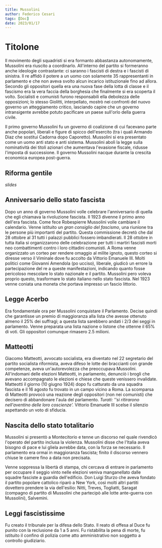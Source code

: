 ```yaml
---
title: Mussolini
author: Federico Cesari
tags: [Doc]
date: 2023/01/17
---
```

# Titolone 
Il movimento degli squadristi si era formanto abbastanza autonomamente, Mussolini era riuscito a coordinarlo. All'interno del partito si formeranno anche ideologie contrastante: ci saranno i fascisti di destra e i fascisti di sinistra. 
Il re affidò il potere a un uomo con solamente 35 rappresentanti in parlamento e che non aveva svolto alcun incarico istituzionale fino ad allora.  Secondo gli oppositori quella era una nuova fase della lotta di classe e il fascismo era la vera faccia della borghesia che finalmente si era scoperta il volto. Socialisti e comunisti furono responsabili ella debolezza delle opposizioni; lo stesso Giolitti, interpellato, mostrò nei confronti del nuovo governo un atteggiamento critico, lasciando capire che un governo intransigente avrebbe potuto pacificare un paese sull'orlo della guerra civile. 

Il primo governo Mussolini fu un governo di coalizione di cui facevano parte anche popolari, liberali e figure di spicco dell'esercito (tra i quali Armando Diaz che sostitui Cadorna dopo Caporetto). Mussolini si era presentato come un uomo anti stato e anti sistema.
Mussolini abolì la legge sulla nominatività dei titoli azionari che aumentava l'evasione fiscale, ridusse l'imposta di successione. Il governo Mussolini nacque durante la crescita economica europea post-guerra.

## Riforma gentile
*slides*

## Anniversario dello stato fascista
Dopo un anno di governo Mussolini volle celebrare l'anniversario di quella che egli chiamava la rivoluzione fascista. Il 1923 divenne il primo anno dell'era fascista. Come fece Robespierre Mussolini volle cambiare il calendario. Venne istituito un *gran consiglio del fascismo*, una riunione tra le persone più importanti del partito. Questa commissione decretò che dal 28 ottobre al 31 tutti i palazzi pubblici fossero imbandierati. Il 28 ottobre in tutta italia si organizzarono delle celebrazione per tutti i martiri fascisti morti neo combattimenti contro i loro cittadini comunisti. A Roma venne organizzato un corteo per rendere omaggio al milite ignoto, questo corteo si diresse verso il Viminale dove fu accolto da Vittorio Emanuele III. Molti politici come Giovanni Amendola (po ucciso), liberale, giudicò un errore la partecipazione del re a queste manifestazioni, indicando quanto fosse pericoloso mescolare lo stato nazionale e il partito. Mussolini pero voleva proprio questo, trasformare lo stato italiano nello stato fascista.
Nel 1923 venne coniata una moneta che portava impresso un fascio littorio.

## Legge Acerbo
Era fondamentale ora per Mussolini conquistare il Parlamento. Decise quindi che garantisse un premio di maggioranza alla lista che avesse ottenuto almeno il 25% dei suffragi; a questa lista sarebbero andati i 2/3 dei seggi in parlamento. Venne preparata una lista nazione o listone che ottenne il 65% di voti. Gli oppositori comunque rimasero 2.5 milioni.

## Matteotti
Giacomo Matteotti, avvocato socialista, era diventato nel 22 segretario del partito socialista riformista, aveva difeso le lotte dei braccianti con grande competenze, aveva un'autorevolezza che preoccupava Mussolini. All'indomani delle elezioni Matteotti, in parlamento, denunciò i brogli che avevano accompagnato le elezioni e chiese che queste venissero invalidate. Matteotti il giorno (10 giugno 1924) dopo fu catturato da una squadra fascista e il 16 agosto fu trovato in un campo vicino a Roma.
La scomparsa di Matteotti provocò una reazione degli oppositori (non nei comunisti) che decisero di abbandonare l'aula del parlamento. *Turati: ''si ritirarono nell'aventino delle loro coscienze'.* Vittorio Emanuele III scelse il silenzio aspettando un voto di sfiducia.

## Nascita dello stato totalitario 
Mussolini si presentò a Montecitorio e tenne un discorso nel quale rivendicò l'operato del partito inclusa la violenza. Mussolini disse che l'Italia aveva bisogno di pace e lui gliela avrebbe data, con la forza se necessario. Il parlamento era ormai in maggioranza fascista; finito il discorso vennero chiuse le camere fino a data non precisata.

Venne soppressa la libertà di stampa, chi cercava di entrare in parlamento per occupare il seggio vinto nelle elezioni veniva manganellato dalle squadre fasciste a guardia dell'edificio. Don Luigi Sturzo che aveva fondato il partito popolare cattolico riparò a New York, così molti altri partiti dovettero prendere la via dell'esilio: Nitti, Treves, Togliatti, Saragat (compagno di partito di Mussolini che partecipò alle lotte ante-guerra con Mussolini), Salvemini.

## Leggi fascistissime
Fu creato il tribunale per la difesa dello Stato. Il reato di offesa al Duce fu punito con la reclusione da 1 a 5 anni. Fu ristabilita la pena di morte, fu istituito il confino di polizia come atto amministrativo non soggetto a controllo giudiziario.